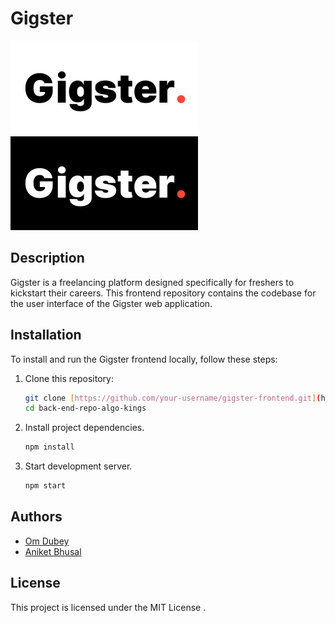 
# Gigster

![Gigster Logo Light](/public/img/Light.png) ![Gigster Logo Dark](/public/img/Dark.png) 

## Description
Gigster is a freelancing platform designed specifically for freshers to kickstart their careers. This frontend repository contains the codebase for the user interface of the Gigster web application.

## Installation

To install and run the Gigster frontend locally, follow these steps:
   
1. Clone this repository:
   ```bash
   git clone [https://github.com/your-username/gigster-frontend.git](https://github.com/pesto-students/front-end-algo-kings.git)
   cd back-end-repo-algo-kings
   
2. Install project dependencies.
   ```bash
   npm install
   
3. Start development server.
   ```bash
   npm start
   

## Authors

- [Om Dubey](https://github.com/om-1021)
- [Aniket Bhusal](https://github.com/aniket1010)

## License

This project is licensed under the MIT License .
